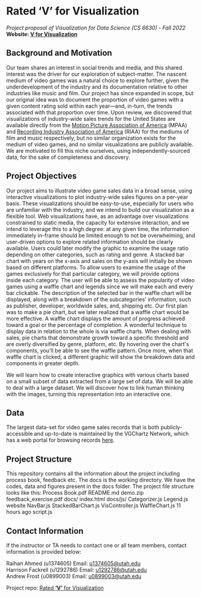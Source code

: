 # Rated **‘V’** for Visualization
_Project proposal of Visualization for Data Science (CS 6630) - Fall 2022_ <br/>
**Website: [V for Visualization](https://mdrahmed.github.io/dataVisProject/#)**
## Background and Motivation
Our team shares an interest in social trends and media, and this shared interest was the driver for our exploration of subject-matter. The nascent medium of video games was a natural choice to explore further, given the underdevelopment of the industry and its documentation relative to other industries like music and film. Our project has since expanded in scope, but our original idea was to document the proportion of video games with a given content rating sold within each year—and, in-turn, the trends associated with that proportion over time.
Upon review, we discovered that visualizations of industry-wide sales trends for the United States are available directly from the [Motion Picture Association of America](https://www.motionpictures.org/wp-content/uploads/2022/03/MPA-2021-THEME-Report-FINAL.pdf) (MPAA) and [Recording Industry Association of America](https://www.riaa.com/u-s-sales-database/) (RIAA) for the mediums of film and music respectively, but no similar organization exists for the medium of video games, and no similar visualizations are publicly available. We are motivated to fill this niche ourselves, using independently-sourced data, for the sake of completeness and discovery.

## Project Objectives
Our project aims to illustrate video game sales data in a broad sense, using interactive visualizations to plot industry-wide sales figures on a per-year basis. These visualizations should be easy-to-use, especially for users who are unfamiliar with the industry, and we intend to build our visualization as a flexible tool. Web visualizations have, as an advantage over visualizations constrained to static media, the capacity for extensive interaction, and we intend to leverage this to a high degree: at any given time, the information immediately in-frame should be limited enough to not be overwhelming, and user-driven options to explore related information should be clearly available. Users could later modify the graphic to examine the usage ratio depending on other categories, such as rating and genre. A stacked bar chart with years on the x-axis and sales on the y-axis will initially be shown based on different platforms. To allow users to examine the usage of the games exclusively for that particular category, we will provide options inside each category. The user will be able to assess the popularity of video games using a waffle chart and legends since we will make each and every bar clickable. The description of the selected bar in the waffle chart will be displayed, along with a breakdown of the subcategories' information, such as publisher, developer, worldwide sales, and, shipping etc. Our first plan was to make a pie chart, but we later realized that a waffle chart would be more effective. A waffle chart displays the amount of progress achieved toward a goal or the percentage of completion. A wonderful technique to display data in relation to the whole is via waffle charts. When dealing with sales, pie charts that demonstrate growth toward a specific threshold and are overly diversified by genre, platform, etc. By hovering over the chart's components, you'll be able to see the waffle pattern. Once more, when that waffle chart is clicked, a different graphic will show the breakdown data and components in greater depth. 

We will learn how to create interactive graphics with various charts based on a small subset of data extracted from a large set of data. We will be able to deal with a large dataset. We will discover how to link human thinking with the images, turning this representation into an interactive one.

## Data
The largest data-set for video game sales records that is both publicly-accessible and up-to-date is maintained by the VGChartz Network, which has a web portal for browsing records [here](https://www.vgchartz.com/gamedb/).

## Project Structure
This repository contains all the information about the project including process book, feedback etc. The docs is the working directory. We have the codes, data and figures present in the docs folder. The project file structure looks like this:
    Process Book.pdf
    README.md
    demo.zip
    feedback_exercise.pdf
    docs/
        index.html
    docs/js/
        Categorizer.js
Legend.js
website
NavBar.js
StackedBarChart.js
VisController.js
WaffleChart.js
11 hours ago
script.js


## Contact Information

If the instructor or TA needs to contact one or all team members, contact information is provided below: 

Raihan Ahmed (u1374605)	  	Email: u1374605@utah.edu <br/>
Harrison Fackrell (u1292786)		Email: u1292786@utah.edu <br/>
Andrew Frost (u0899003)		Email: u0899003@utah.edu <br/>

Project repo: [Rated **‘V’** for Visualization](https://github.com/mdrahmed/dataVisProject)

